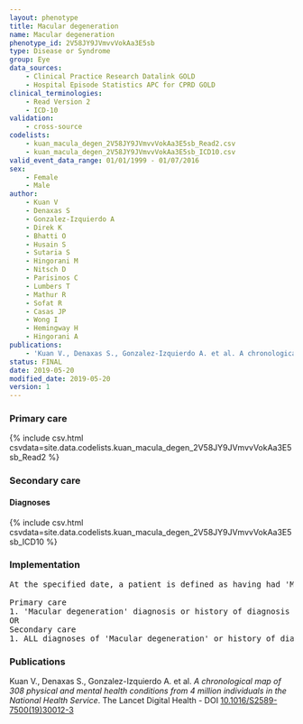 ```yaml
---
layout: phenotype
title: Macular degeneration
name: Macular degeneration
phenotype_id: 2V58JY9JVmvvVokAa3E5sb 
type: Disease or Syndrome
group: Eye
data_sources: 
    - Clinical Practice Research Datalink GOLD
    - Hospital Episode Statistics APC for CPRD GOLD
clinical_terminologies: 
    - Read Version 2
    - ICD-10
validation: 
    - cross-source
codelists: 
    - kuan_macula_degen_2V58JY9JVmvvVokAa3E5sb_Read2.csv
    - kuan_macula_degen_2V58JY9JVmvvVokAa3E5sb_ICD10.csv
valid_event_data_range: 01/01/1999 - 01/07/2016
sex: 
    - Female
    - Male
author: 
    - Kuan V
    - Denaxas S
    - Gonzalez-Izquierdo A
    - Direk K
    - Bhatti O
    - Husain S
    - Sutaria S
    - Hingorani M
    - Nitsch D
    - Parisinos C
    - Lumbers T
    - Mathur R
    - Sofat R
    - Casas JP
    - Wong I
    - Hemingway H
    - Hingorani A
publications: 
    - 'Kuan V., Denaxas S., Gonzalez-Izquierdo A. et al. A chronological map of 308 physical and mental health conditions from 4 million individuals in the National Health Service. The Lancet Digital Health - DOI: 10.1016/S2589-7500(19)30012-3' 
status: FINAL
date: 2019-05-20
modified_date: 2019-05-20
version: 1
---
```

### Primary care 
{% include csv.html csvdata=site.data.codelists.kuan_macula_degen_2V58JY9JVmvvVokAa3E5sb_Read2 %}
### Secondary care 
#### Diagnoses 
{% include csv.html csvdata=site.data.codelists.kuan_macula_degen_2V58JY9JVmvvVokAa3E5sb_ICD10 %}
### Implementation 
<pre>At the specified date, a patient is defined as having had 'Macular degeneration' IF they meet the criteria for any of the following on or before the specified date. The earliest date on which the individual meets any of the following criteria on or before the specified date is defined as the first event date:

Primary care
1. 'Macular degeneration' diagnosis or history of diagnosis during a consultation 
OR
Secondary care
1. ALL diagnoses of 'Macular degeneration' or history of diagnosis during a hospitalization</pre> 
 
### Publications 
Kuan V., Denaxas S., Gonzalez-Izquierdo A. et al. _A chronological map of 308 physical and mental health conditions from 4 million individuals in the National Health Service_. The Lancet Digital Health - DOI <a href='https://www.thelancet.com/journals/landig/article/PIIS2589-7500(19)30012-3/fulltext'>10.1016/S2589-7500(19)30012-3</a>